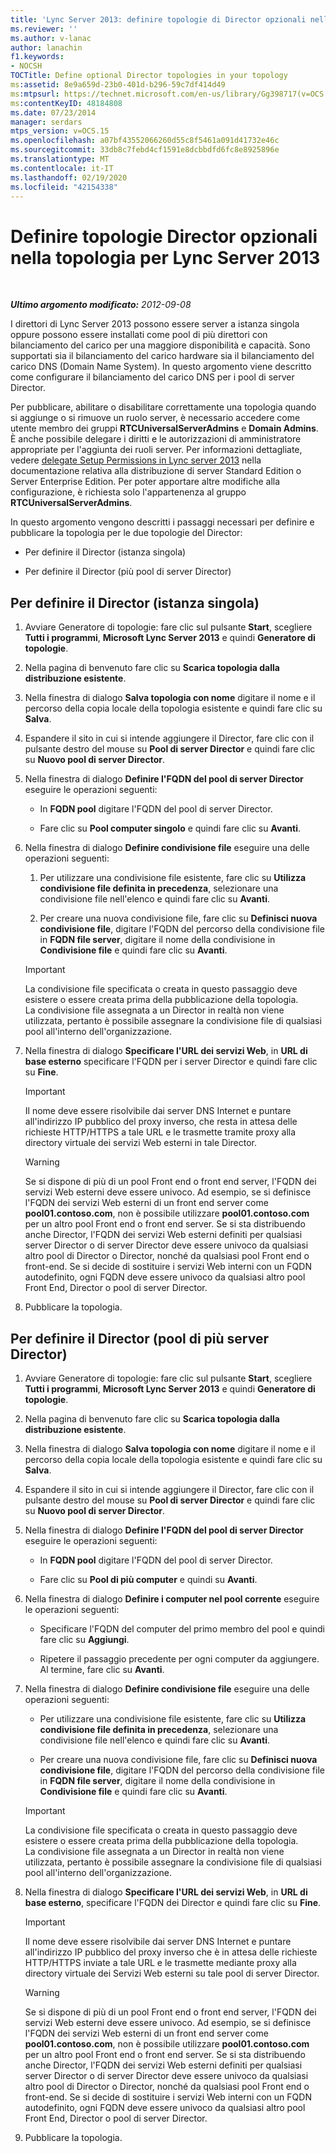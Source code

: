 ```yaml
---
title: 'Lync Server 2013: definire topologie di Director opzionali nella topologia'
ms.reviewer: ''
ms.author: v-lanac
author: lanachin
f1.keywords:
- NOCSH
TOCTitle: Define optional Director topologies in your topology
ms:assetid: 8e9a659d-23b0-401d-b296-59c7df414d49
ms:mtpsurl: https://technet.microsoft.com/en-us/library/Gg398717(v=OCS.15)
ms:contentKeyID: 48184808
ms.date: 07/23/2014
manager: serdars
mtps_version: v=OCS.15
ms.openlocfilehash: a07bf43552066260d55c8f5461a091d41732e46c
ms.sourcegitcommit: 33db8c7febd4cf1591e8dcbbdfd6fc8e8925896e
ms.translationtype: MT
ms.contentlocale: it-IT
ms.lasthandoff: 02/19/2020
ms.locfileid: "42154338"
---
```

<div data-xmlns="http://www.w3.org/1999/xhtml">

<div class="topic" data-xmlns="http://www.w3.org/1999/xhtml" data-msxsl="urn:schemas-microsoft-com:xslt" data-cs="http://msdn.microsoft.com/">

<div data-asp="https://msdn2.microsoft.com/asp">

# <a name="define-optional-director-topologies-in-your-topology-for-lync-server-2013"></a>Definire topologie Director opzionali nella topologia per Lync Server 2013

</div>

<div id="mainSection">

<div id="mainBody">

<span> </span>

_**Ultimo argomento modificato:** 2012-09-08_

I direttori di Lync Server 2013 possono essere server a istanza singola oppure possono essere installati come pool di più direttori con bilanciamento del carico per una maggiore disponibilità e capacità. Sono supportati sia il bilanciamento del carico hardware sia il bilanciamento del carico DNS (Domain Name System). In questo argomento viene descritto come configurare il bilanciamento del carico DNS per i pool di server Director.

Per pubblicare, abilitare o disabilitare correttamente una topologia quando si aggiunge o si rimuove un ruolo server, è necessario accedere come utente membro dei gruppi **RTCUniversalServerAdmins** e **Domain Admins**. È anche possibile delegare i diritti e le autorizzazioni di amministratore appropriate per l'aggiunta dei ruoli server. Per informazioni dettagliate, vedere [delegate Setup Permissions in Lync server 2013](lync-server-2013-delegate-setup-permissions.md) nella documentazione relativa alla distribuzione di server Standard Edition o Server Enterprise Edition. Per poter apportare altre modifiche alla configurazione, è richiesta solo l'appartenenza al gruppo **RTCUniversalServerAdmins**.

In questo argomento vengono descritti i passaggi necessari per definire e pubblicare la topologia per le due topologie del Director:

  - Per definire il Director (istanza singola)

  - Per definire il Director (più pool di server Director)

<div>

## <a name="to-define-the-director-single-instance"></a>Per definire il Director (istanza singola)

1.  Avviare Generatore di topologie: fare clic sul pulsante **Start**, scegliere **Tutti i programmi**, **Microsoft Lync Server 2013** e quindi **Generatore di topologie**.

2.  Nella pagina di benvenuto fare clic su **Scarica topologia dalla distribuzione esistente**.

3.  Nella finestra di dialogo **Salva topologia con nome** digitare il nome e il percorso della copia locale della topologia esistente e quindi fare clic su **Salva**.

4.  Espandere il sito in cui si intende aggiungere il Director, fare clic con il pulsante destro del mouse su **Pool di server Director** e quindi fare clic su **Nuovo pool di server Director**.

5.  Nella finestra di dialogo **Definire l'FQDN del pool di server Director** eseguire le operazioni seguenti:
    
      - In **FQDN pool** digitare l'FQDN del pool di server Director.
    
      - Fare clic su **Pool computer singolo** e quindi fare clic su **Avanti**.

6.  Nella finestra di dialogo **Definire condivisione file** eseguire una delle operazioni seguenti:
    
    1.  Per utilizzare una condivisione file esistente, fare clic su **Utilizza condivisione file definita in precedenza**, selezionare una condivisione file nell'elenco e quindi fare clic su **Avanti**.
    
    2.  Per creare una nuova condivisione file, fare clic su **Definisci nuova condivisione file**, digitare l'FQDN del percorso della condivisione file in **FQDN file server**, digitare il nome della condivisione in **Condivisione file** e quindi fare clic su **Avanti**.
    
    <div>
    

    > [!IMPORTANT]  
    > La condivisione file specificata o creata in questo passaggio deve esistere o essere creata prima della pubblicazione della topologia.<BR>La condivisione file assegnata a un Director in realtà non viene utilizzata, pertanto è possibile assegnare la condivisione file di qualsiasi pool all'interno dell'organizzazione.

    
    </div>

7.  Nella finestra di dialogo **Specificare l'URL dei servizi Web**, in **URL di base esterno** specificare l'FQDN per i server Director e quindi fare clic su **Fine**.
    
    <div>
    

    > [!IMPORTANT]  
    > Il nome deve essere risolvibile dai server DNS Internet e puntare all'indirizzo IP pubblico del proxy inverso, che resta in attesa delle richieste HTTP/HTTPS a tale URL e le trasmette tramite proxy alla directory virtuale dei servizi Web esterni in tale Director.

    
    </div>
    
    <div>
    

    > [!WARNING]  
    > Se si dispone di più di un pool Front end o front end server, l'FQDN dei servizi Web esterni deve essere univoco. Ad esempio, se si definisce l'FQDN dei servizi Web esterni di un front end server come <STRONG>pool01.contoso.com</STRONG>, non è possibile utilizzare <STRONG>pool01.contoso.com</STRONG> per un altro pool Front end o front end server. Se si sta distribuendo anche Director, l'FQDN dei servizi Web esterni definiti per qualsiasi server Director o di server Director deve essere univoco da qualsiasi altro pool di Director o Director, nonché da qualsiasi pool Front end o front-end. Se si decide di sostituire i servizi Web interni con un FQDN autodefinito, ogni FQDN deve essere univoco da qualsiasi altro pool Front End, Director o pool di server Director.

    
    </div>

8.  Pubblicare la topologia.

</div>

<div>

## <a name="to-define-the-director-multiple-director-pool"></a>Per definire il Director (pool di più server Director)

1.  Avviare Generatore di topologie: fare clic sul pulsante **Start**, scegliere **Tutti i programmi**, **Microsoft Lync Server 2013** e quindi **Generatore di topologie**.

2.  Nella pagina di benvenuto fare clic su **Scarica topologia dalla distribuzione esistente**.

3.  Nella finestra di dialogo **Salva topologia con nome** digitare il nome e il percorso della copia locale della topologia esistente e quindi fare clic su **Salva**.

4.  Espandere il sito in cui si intende aggiungere il Director, fare clic con il pulsante destro del mouse su **Pool di server Director** e quindi fare clic su **Nuovo pool di server Director**.

5.  Nella finestra di dialogo **Definire l'FQDN del pool di server Director** eseguire le operazioni seguenti:
    
      - In **FQDN pool** digitare l'FQDN del pool di server Director.
    
      - Fare clic su **Pool di più computer** e quindi su **Avanti**.

6.  Nella finestra di dialogo **Definire i computer nel pool corrente** eseguire le operazioni seguenti:
    
      - Specificare l'FQDN del computer del primo membro del pool e quindi fare clic su **Aggiungi**.
    
      - Ripetere il passaggio precedente per ogni computer da aggiungere. Al termine, fare clic su **Avanti**.

7.  Nella finestra di dialogo **Definire condivisione file** eseguire una delle operazioni seguenti:
    
      - Per utilizzare una condivisione file esistente, fare clic su **Utilizza condivisione file definita in precedenza**, selezionare una condivisione file nell'elenco e quindi fare clic su **Avanti**.
    
      - Per creare una nuova condivisione file, fare clic su **Definisci nuova condivisione file**, digitare l'FQDN del percorso della condivisione file in **FQDN file server**, digitare il nome della condivisione in **Condivisione file** e quindi fare clic su **Avanti**.
    
    <div>
    

    > [!IMPORTANT]  
    > La condivisione file specificata o creata in questo passaggio deve esistere o essere creata prima della pubblicazione della topologia.<BR>La condivisione file assegnata a un Director in realtà non viene utilizzata, pertanto è possibile assegnare la condivisione file di qualsiasi pool all'interno dell'organizzazione.

    
    </div>

8.  Nella finestra di dialogo **Specificare l'URL dei servizi Web**, in **URL di base esterno**, specificare l'FQDN dei Director e quindi fare clic su **Fine**.
    
    <div>
    

    > [!IMPORTANT]  
    > Il nome deve essere risolvibile dai server DNS Internet e puntare all'indirizzo IP pubblico del proxy inverso che è in attesa delle richieste HTTP/HTTPS inviate a tale URL e le trasmette mediante proxy alla directory virtuale dei Servizi Web esterni su tale pool di server Director.

    
    </div>
    
    <div>
    

    > [!WARNING]  
    > Se si dispone di più di un pool Front end o front end server, l'FQDN dei servizi Web esterni deve essere univoco. Ad esempio, se si definisce l'FQDN dei servizi Web esterni di un front end server come <STRONG>pool01.contoso.com</STRONG>, non è possibile utilizzare <STRONG>pool01.contoso.com</STRONG> per un altro pool Front end o front end server. Se si sta distribuendo anche Director, l'FQDN dei servizi Web esterni definiti per qualsiasi server Director o di server Director deve essere univoco da qualsiasi altro pool di Director o Director, nonché da qualsiasi pool Front end o front-end. Se si decide di sostituire i servizi Web interni con un FQDN autodefinito, ogni FQDN deve essere univoco da qualsiasi altro pool Front End, Director o pool di server Director.

    
    </div>

9.  Pubblicare la topologia.

</div>

</div>

<span> </span>

</div>

</div>

</div>

